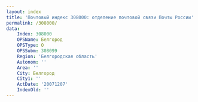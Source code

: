 ```yaml
---
layout: index
title: 'Почтовый индекс 308000: отделение почтовой связи Почты России'
permalink: /308000/
data:
    Index: 308000
    OPSName: Белгород
    OPSType: О
    OPSSubm: 308099
    Region: 'Белгородская область'
    Autonom: ''
    Area: ''
    City: Белгород
    City1: ''
    ActDate: '20071207'
    IndexOld: ''
---
```


